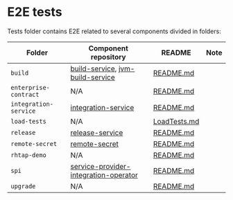 # E2E tests

Tests folder contains E2E related to several components divided in folders:

| Folder | Component repository | README | Note |
|---|---|---|---|
| `build` | [build-service](https://github.com/psturc/build-service), [jvm-build-service](https://github.com/konflux-ci/jvm-build-service) | [README.md](/tests/build/README.md) | |
| `enterprise-contract` | N/A | [README.md](/tests/enterprise-contract/README.md) | |
| `integration-service` | [integration-service](https://github.com/konflux-ci/integration-service) | [README.md](/tests/integration-service/README.md) |  |
| `load-tests` | N/A | [LoadTests.md](/docs/LoadTests.md) |  |
| `release` | [release-service](https://github.com/konflux-ci/release-service) | [README.md](/tests/release/README.md) |  |
| `remote-secret` | [remote-secret](https://github.com/redhat-appstudio/remote-secret) | [README.md](/tests/remote-secret/README.md) | |
| `rhtap-demo` | N/A | [README.md](/tests/rhtap-demo/README.md) | |
| `spi` | [service-provider-integration-operator](https://github.com/redhat-appstudio/service-provider-integration-operator) | [README.md](/tests/spi/README.md) | |
| `upgrade` | N/A | [README.md](/tests/upgrade/README.md) | |
